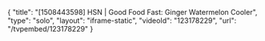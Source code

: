 {
    "title": "[1508443598] HSN | Good Food Fast: Ginger Watermelon Cooler",
    "type": "solo",
    "layout": "iframe-static",
    "videoId": "123178229",
    "url": "\/tvpembed\/123178229"
}